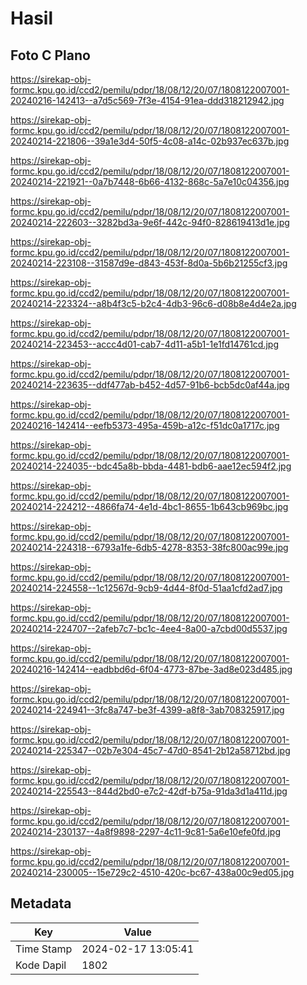 # Hasil

## Foto C Plano

https://sirekap-obj-formc.kpu.go.id/ccd2/pemilu/pdpr/18/08/12/20/07/1808122007001-20240216-142413--a7d5c569-7f3e-4154-91ea-ddd318212942.jpg

https://sirekap-obj-formc.kpu.go.id/ccd2/pemilu/pdpr/18/08/12/20/07/1808122007001-20240214-221806--39a1e3d4-50f5-4c08-a14c-02b937ec637b.jpg

https://sirekap-obj-formc.kpu.go.id/ccd2/pemilu/pdpr/18/08/12/20/07/1808122007001-20240214-221921--0a7b7448-6b66-4132-868c-5a7e10c04356.jpg

https://sirekap-obj-formc.kpu.go.id/ccd2/pemilu/pdpr/18/08/12/20/07/1808122007001-20240214-222603--3282bd3a-9e6f-442c-94f0-828619413d1e.jpg

https://sirekap-obj-formc.kpu.go.id/ccd2/pemilu/pdpr/18/08/12/20/07/1808122007001-20240214-223108--31587d9e-d843-453f-8d0a-5b6b21255cf3.jpg

https://sirekap-obj-formc.kpu.go.id/ccd2/pemilu/pdpr/18/08/12/20/07/1808122007001-20240214-223324--a8b4f3c5-b2c4-4db3-96c6-d08b8e4d4e2a.jpg

https://sirekap-obj-formc.kpu.go.id/ccd2/pemilu/pdpr/18/08/12/20/07/1808122007001-20240214-223453--accc4d01-cab7-4d11-a5b1-1e1fd14761cd.jpg

https://sirekap-obj-formc.kpu.go.id/ccd2/pemilu/pdpr/18/08/12/20/07/1808122007001-20240214-223635--ddf477ab-b452-4d57-91b6-bcb5dc0af44a.jpg

https://sirekap-obj-formc.kpu.go.id/ccd2/pemilu/pdpr/18/08/12/20/07/1808122007001-20240216-142414--eefb5373-495a-459b-a12c-f51dc0a1717c.jpg

https://sirekap-obj-formc.kpu.go.id/ccd2/pemilu/pdpr/18/08/12/20/07/1808122007001-20240214-224035--bdc45a8b-bbda-4481-bdb6-aae12ec594f2.jpg

https://sirekap-obj-formc.kpu.go.id/ccd2/pemilu/pdpr/18/08/12/20/07/1808122007001-20240214-224212--4866fa74-4e1d-4bc1-8655-1b643cb969bc.jpg

https://sirekap-obj-formc.kpu.go.id/ccd2/pemilu/pdpr/18/08/12/20/07/1808122007001-20240214-224318--6793a1fe-6db5-4278-8353-38fc800ac99e.jpg

https://sirekap-obj-formc.kpu.go.id/ccd2/pemilu/pdpr/18/08/12/20/07/1808122007001-20240214-224558--1c12567d-9cb9-4d44-8f0d-51aa1cfd2ad7.jpg

https://sirekap-obj-formc.kpu.go.id/ccd2/pemilu/pdpr/18/08/12/20/07/1808122007001-20240214-224707--2afeb7c7-bc1c-4ee4-8a00-a7cbd00d5537.jpg

https://sirekap-obj-formc.kpu.go.id/ccd2/pemilu/pdpr/18/08/12/20/07/1808122007001-20240216-142414--eadbbd6d-6f04-4773-87be-3ad8e023d485.jpg

https://sirekap-obj-formc.kpu.go.id/ccd2/pemilu/pdpr/18/08/12/20/07/1808122007001-20240214-224941--3fc8a747-be3f-4399-a8f8-3ab708325917.jpg

https://sirekap-obj-formc.kpu.go.id/ccd2/pemilu/pdpr/18/08/12/20/07/1808122007001-20240214-225347--02b7e304-45c7-47d0-8541-2b12a58712bd.jpg

https://sirekap-obj-formc.kpu.go.id/ccd2/pemilu/pdpr/18/08/12/20/07/1808122007001-20240214-225543--844d2bd0-e7c2-42df-b75a-91da3d1a411d.jpg

https://sirekap-obj-formc.kpu.go.id/ccd2/pemilu/pdpr/18/08/12/20/07/1808122007001-20240214-230137--4a8f9898-2297-4c11-9c81-5a6e10efe0fd.jpg

https://sirekap-obj-formc.kpu.go.id/ccd2/pemilu/pdpr/18/08/12/20/07/1808122007001-20240214-230005--15e729c2-4510-420c-bc67-438a00c9ed05.jpg


## Metadata

| Key        | Value               |
| ---------- | ------------------- |
| Time Stamp | 2024-02-17 13:05:41 |
| Kode Dapil | 1802                |



